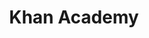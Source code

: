 ---
blog: https://www.khanacademy.org/about/blog
facebook: http://www.facebook.com/khanacademy
git: https://github.com/khan
guide: https://khanacademy.zendesk.com/hc/en-us/articles/202263034-What-is-Khan-Academy-s-Trademark-and-Brand-Usage-Policy-
images:
- khanacademy-official.svg
- khanacademy-ar21.svg
- khanacademy-icon.svg
instagram: https://www.instagram.com/khanacademy/
linkedin: https://www.linkedin.com/school/khan-academy/
logohandle: khanacademy
pinterest: https://www.pinterest.com/KhanAcademy/
sort: khanacademy
title: Khan Academy
tumblr: http://life.khanacademy.org/
twitter: https://x.com/khanacademy
website: https://www.khanacademy.org/
wikipedia: https://en.wikipedia.org/wiki/Khan_Academy
youtube: https://www.youtube.com/khanacademy
---